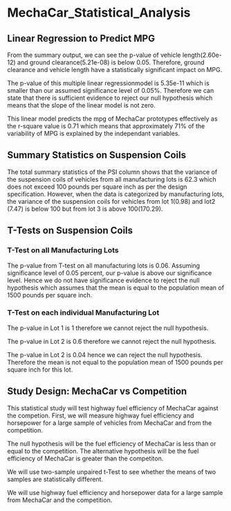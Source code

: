 # MechaCar_Statistical_Analysis

## Linear Regression to Predict MPG

From the summary output, we can see the p-value of vehicle length(2.60e-12) and ground clearance(5.21e-08) is below 0.05. Therefore, ground clearance and vehicle length have a statistically significant impact on MPG.

The p-value of this multiple linear regressionmodel is 5.35e-11 which is smaller than our assumed significance level of 0.05%. Therefore we can state that there is sufficient evidence to reject our null hypothesis which means that the slope of the linear model is not zero. 
 
This linear model predicts the mpg of MechaCar prototypes effectively as the r-square value is 0.71 which means that approximately 71% of the variability of MPG is explained by the independant variables.

## Summary Statistics on Suspension Coils

The total summary statistics of the PSI column shows that the variance of the suspension coils of vehicles from all manufacturing lots is 62.3 which does not exceed 100 pounds per square inch as per the design specification. However, when the data is categorized by manufacturing lots, the variance of the suspension coils for vehicles from lot 1(0.98) and lot2 (7.47) is below 100 but from lot 3 is above 100(170.29).  

## T-Tests on Suspension Coils

### T-Test on all Manufacturing Lots

The p-value from T-test on all manufacturing lots is 0.06. Assuming significance level of 0.05 percent, our p-value is above our significance level. Hence we do not have significance evidence to reject the null hypothesis which assumes that the mean is equal to the population mean of 1500 pounds per square inch. 

### T-Test on each individual Manufacturing Lot
The p-value in Lot 1 is 1 therefore we cannot reject the null hypothesis. 

The p-value in Lot 2 is 0.6 therefore we cannot reject the null hypothesis.

The p-value in Lot 2 is 0.04 hence we can reject the null hypothesis. Therefore the mean is not equal to the population mean of 1500 pounds per square inch for this lot.

## Study Design: MechaCar vs Competition

This statistical study will test highway fuel efficiency of MechaCar against the competion. First, we will measure highway fuel efficiency and horsepower for a large sample of vehicles from MechaCar and from the competition.

The null hypothesis will be the fuel efficiency of MechaCar is less than or equal to the competition.
The alternative hypothesis will be the fuel efficiency of MechaCar is greater than the competiton.

We will use two-sample unpaired t-Test to see whether the means of two samples are statistically different. 

We will use highway fuel efficiency and horsepower data for a large sample from MechaCar and the competition. 

